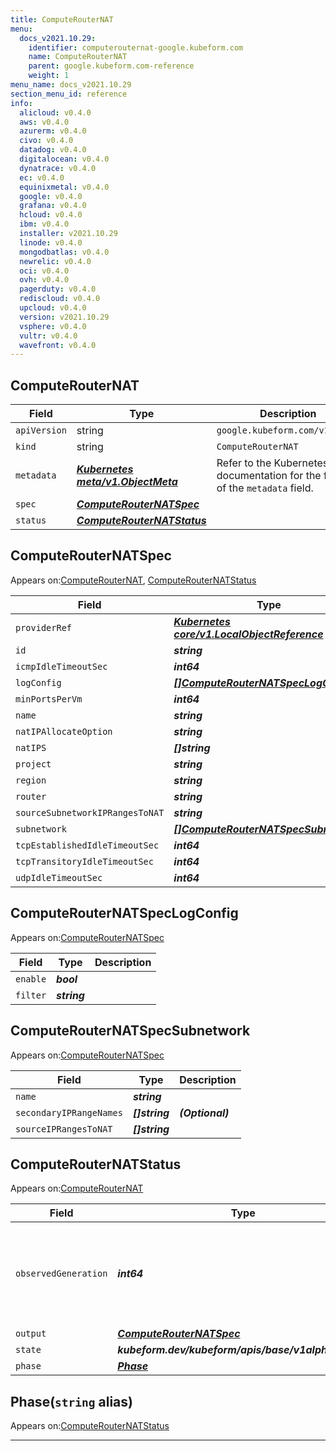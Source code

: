 ```yaml
---
title: ComputeRouterNAT
menu:
  docs_v2021.10.29:
    identifier: computerouternat-google.kubeform.com
    name: ComputeRouterNAT
    parent: google.kubeform.com-reference
    weight: 1
menu_name: docs_v2021.10.29
section_menu_id: reference
info:
  alicloud: v0.4.0
  aws: v0.4.0
  azurerm: v0.4.0
  civo: v0.4.0
  datadog: v0.4.0
  digitalocean: v0.4.0
  dynatrace: v0.4.0
  ec: v0.4.0
  equinixmetal: v0.4.0
  google: v0.4.0
  grafana: v0.4.0
  hcloud: v0.4.0
  ibm: v0.4.0
  installer: v2021.10.29
  linode: v0.4.0
  mongodbatlas: v0.4.0
  newrelic: v0.4.0
  oci: v0.4.0
  ovh: v0.4.0
  pagerduty: v0.4.0
  rediscloud: v0.4.0
  upcloud: v0.4.0
  version: v2021.10.29
  vsphere: v0.4.0
  vultr: v0.4.0
  wavefront: v0.4.0
---
```


## ComputeRouterNAT
| Field | Type | Description |
| ------ | ----- | ----------- |
| `apiVersion` | string | `google.kubeform.com/v1alpha1` |
|    `kind` | string | `ComputeRouterNAT` |
| `metadata` | ***[Kubernetes meta/v1.ObjectMeta](https://v1-18.docs.kubernetes.io/docs/reference/generated/kubernetes-api/v1.18/#objectmeta-v1-meta)***|Refer to the Kubernetes API documentation for the fields of the `metadata` field.|
| `spec` | ***[ComputeRouterNATSpec](#computerouternatspec)***||
| `status` | ***[ComputeRouterNATStatus](#computerouternatstatus)***||
## ComputeRouterNATSpec

Appears on:[ComputeRouterNAT](#computerouternat), [ComputeRouterNATStatus](#computerouternatstatus)

| Field | Type | Description |
| ------ | ----- | ----------- |
| `providerRef` | ***[Kubernetes core/v1.LocalObjectReference](https://v1-18.docs.kubernetes.io/docs/reference/generated/kubernetes-api/v1.18/#localobjectreference-v1-core)***||
| `id` | ***string***||
| `icmpIdleTimeoutSec` | ***int64***| ***(Optional)*** |
| `logConfig` | ***[[]ComputeRouterNATSpecLogConfig](#computerouternatspeclogconfig)***| ***(Optional)*** |
| `minPortsPerVm` | ***int64***| ***(Optional)*** |
| `name` | ***string***||
| `natIPAllocateOption` | ***string***||
| `natIPS` | ***[]string***| ***(Optional)*** |
| `project` | ***string***| ***(Optional)*** |
| `region` | ***string***| ***(Optional)*** |
| `router` | ***string***||
| `sourceSubnetworkIPRangesToNAT` | ***string***||
| `subnetwork` | ***[[]ComputeRouterNATSpecSubnetwork](#computerouternatspecsubnetwork)***| ***(Optional)*** |
| `tcpEstablishedIdleTimeoutSec` | ***int64***| ***(Optional)*** |
| `tcpTransitoryIdleTimeoutSec` | ***int64***| ***(Optional)*** |
| `udpIdleTimeoutSec` | ***int64***| ***(Optional)*** |
## ComputeRouterNATSpecLogConfig

Appears on:[ComputeRouterNATSpec](#computerouternatspec)

| Field | Type | Description |
| ------ | ----- | ----------- |
| `enable` | ***bool***||
| `filter` | ***string***||
## ComputeRouterNATSpecSubnetwork

Appears on:[ComputeRouterNATSpec](#computerouternatspec)

| Field | Type | Description |
| ------ | ----- | ----------- |
| `name` | ***string***||
| `secondaryIPRangeNames` | ***[]string***| ***(Optional)*** |
| `sourceIPRangesToNAT` | ***[]string***||
## ComputeRouterNATStatus

Appears on:[ComputeRouterNAT](#computerouternat)

| Field | Type | Description |
| ------ | ----- | ----------- |
| `observedGeneration` | ***int64***| ***(Optional)*** Resource generation, which is updated on mutation by the API Server.|
| `output` | ***[ComputeRouterNATSpec](#computerouternatspec)***| ***(Optional)*** |
| `state` | ***kubeform.dev/kubeform/apis/base/v1alpha1.State***| ***(Optional)*** |
| `phase` | ***[Phase](#phase)***| ***(Optional)*** |
## Phase(`string` alias)

Appears on:[ComputeRouterNATStatus](#computerouternatstatus)

---
